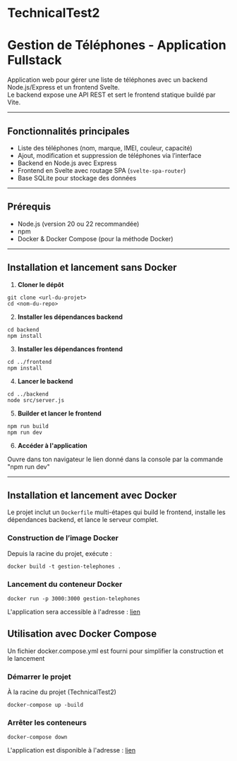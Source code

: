 # TechnicalTest2
# Gestion de Téléphones - Application Fullstack

Application web pour gérer une liste de téléphones avec un backend Node.js/Express et un frontend Svelte.  
Le backend expose une API REST et sert le frontend statique buildé par Vite.

---

## Fonctionnalités principales

- Liste des téléphones (nom, marque, IMEI, couleur, capacité)  
- Ajout, modification et suppression de téléphones via l’interface  
- Backend en Node.js avec Express  
- Frontend en Svelte avec routage SPA (`svelte-spa-router`)  
- Base SQLite pour stockage des données  

---

## Prérequis

- Node.js (version 20 ou 22 recommandée)  
- npm  
- Docker & Docker Compose (pour la méthode Docker)  

---

## Installation et lancement sans Docker

1. **Cloner le dépôt**

```
git clone <url-du-projet>
cd <nom-du-repo>
```

2. **Installer les dépendances backend**

```
cd backend
npm install
```

3. **Installer les dépendances frontend**

```
cd ../frontend
npm install
```

4. **Lancer le backend**

```
cd ../backend
node src/server.js
```

5. **Builder et lancer le frontend**

```
npm run build
npm run dev
```

6. **Accéder à l'application**

Ouvre dans ton navigateur le lien donné dans la console par la commande "npm run dev"


---

## Installation et lancement avec Docker

Le projet inclut un `Dockerfile` multi-étapes qui build le frontend, installe les dépendances backend, et lance le serveur complet.

### Construction de l’image Docker

Depuis la racine du projet, exécute :

```
docker build -t gestion-telephones .
```

### Lancement du conteneur Docker

```
docker run -p 3000:3000 gestion-telephones
```

L'application sera accessible à l'adresse : [lien](http://localhost:3000)

## Utilisation avec Docker Compose

Un fichier docker.compose.yml est fourni pour simplifier la construction et le lancement

### Démarrer le projet

À la racine du projet (TechnicalTest2)

```
docker-compose up -build
```

### Arrêter les conteneurs

```
docker-compose down
```

L'application est disponible à l'adresse : [lien](http://localhost:3000)
